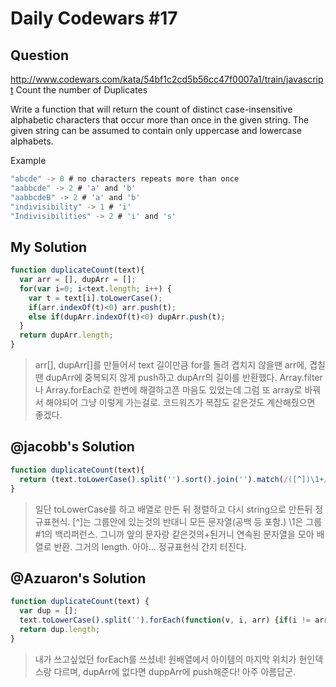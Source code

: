 # Daily Codewars #17

## Question
http://www.codewars.com/kata/54bf1c2cd5b56cc47f0007a1/train/javascript
Count the number of Duplicates

Write a function that will return the count of distinct case-insensitive alphabetic characters that occur more than once in the given string. The given string can be assumed to contain only uppercase and lowercase alphabets.

Example
```javascript
"abcde" -> 0 # no characters repeats more than once
"aabbcde" -> 2 # 'a' and 'b'
"aabbcdeB" -> 2 # 'a' and 'b'
"indivisibility" -> 1 # 'i'
"Indivisibilities" -> 2 # 'i' and 's'
```

## My Solution
```javascript
function duplicateCount(text){
  var arr = [], dupArr = [];
  for(var i=0; i<text.length; i++) {
    var t = text[i].toLowerCase();
    if(arr.indexOf(t)<0) arr.push(t);
    else if(dupArr.indexOf(t)<0) dupArr.push(t);
  }
  return dupArr.length;
}
```
> arr[], dupArr[]를 만들어서
> text 길이만큼 for를 돌려 겹치지 않을땐 arr에, 겹칠땐 dupArr에 중복되지 않게 push하고 
> dupArr의 길이를 반환했다.
> Array.filter나 Array.forEach로 한번에 해결하고픈 마음도 있었는데 그럼 또 array로 바꿔서 해야되어 그냥 이렇게 가는걸로.
> 코드워즈가 복잡도 같은것도 계산해줬으면 좋겠다.

## @jacobb's Solution
```javascript
function duplicateCount(text){
  return (text.toLowerCase().split('').sort().join('').match(/([^])\1+/g) || []).length;
}
```
> 일단 toLowerCase를 하고 배열로 만든 뒤 정렬하고 다시 string으로 만든뒤 정규표현식.
> [^]는 그룹안에 있는것의 반대니 모든 문자열(공백 등 포함.)
> \1은 그룹#1의 백리퍼런스. 
> 그니까 앞의 문자랑 같은것의+된거니 연속된 문자열을 모아 배열로 반환. 
> 그거의 length.
> 아아... 정규표현식 간지 터진다.

## @Azuaron's Solution
```javascript
function duplicateCount(text) {
  var dup = [];
  text.toLowerCase().split('').forEach(function(v, i, arr) {if(i != arr.lastIndexOf(v) && dup.indexOf(v) == -1) dup.push(v);});
  return dup.length;
}
```
> 내가 쓰고싶었던 forEach를 쓰셨네! 
> 원배열에서 아이템의 마지막 위치가 현인덱스랑 다르며, 
> dupArr에 없다면 duppArr에 push해준다!
> 아주 아름답군.
